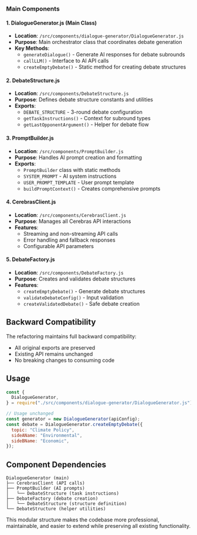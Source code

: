 ### Main Components

#### 1. **DialogueGenerator.js** (Main Class)

- **Location**: `/src/components/dialogue-generator/DialogueGenerator.js`
- **Purpose**: Main orchestrator class that coordinates debate generation
- **Key Methods**:
  - `generateDialogue()` - Generate AI responses for debate subrounds
  - `callLLM()` - Interface to AI API calls
  - `createEmptyDebate()` - Static method for creating debate structures

#### 2. **DebateStructure.js**

- **Location**: `/src/components/DebateStructure.js`
- **Purpose**: Defines debate structure constants and utilities
- **Exports**:
  - `DEBATE_STRUCTURE` - 3-round debate configuration
  - `getTaskInstructions()` - Context for subround types
  - `getLastOpponentArgument()` - Helper for debate flow

#### 3. **PromptBuilder.js**

- **Location**: `/src/components/PromptBuilder.js`
- **Purpose**: Handles AI prompt creation and formatting
- **Exports**:
  - `PromptBuilder` class with static methods
  - `SYSTEM_PROMPT` - AI system instructions
  - `USER_PROMPT_TEMPLATE` - User prompt template
  - `buildPromptContext()` - Creates comprehensive prompts

#### 4. **CerebrasClient.js**

- **Location**: `/src/components/CerebrasClient.js`
- **Purpose**: Manages all Cerebras API interactions
- **Features**:
  - Streaming and non-streaming API calls
  - Error handling and fallback responses
  - Configurable API parameters

#### 5. **DebateFactory.js**

- **Location**: `/src/components/DebateFactory.js`
- **Purpose**: Creates and validates debate structures
- **Features**:
  - `createEmptyDebate()` - Generate debate structures
  - `validateDebateConfig()` - Input validation
  - `createValidatedDebate()` - Safe debate creation

## Backward Compatibility

The refactoring maintains full backward compatibility:

- All original exports are preserved
- Existing API remains unchanged
- No breaking changes to consuming code

## Usage

```javascript
const {
  DialogueGenerator,
} = require("./src/components/dialogue-generator/DialogueGenerator.js");

// Usage unchanged
const generator = new DialogueGenerator(apiConfig);
const debate = DialogueGenerator.createEmptyDebate({
  topic: "Climate Policy",
  sideAName: "Environmental",
  sideBName: "Economic",
});
```

## Component Dependencies

```
DialogueGenerator (main)
├── CerebrasClient (API calls)
├── PromptBuilder (AI prompts)
│   └── DebateStructure (task instructions)
├── DebateFactory (debate creation)
│   └── DebateStructure (structure definition)
└── DebateStructure (helper utilities)
```

This modular structure makes the codebase more professional, maintainable, and easier to extend while preserving all existing functionality.

